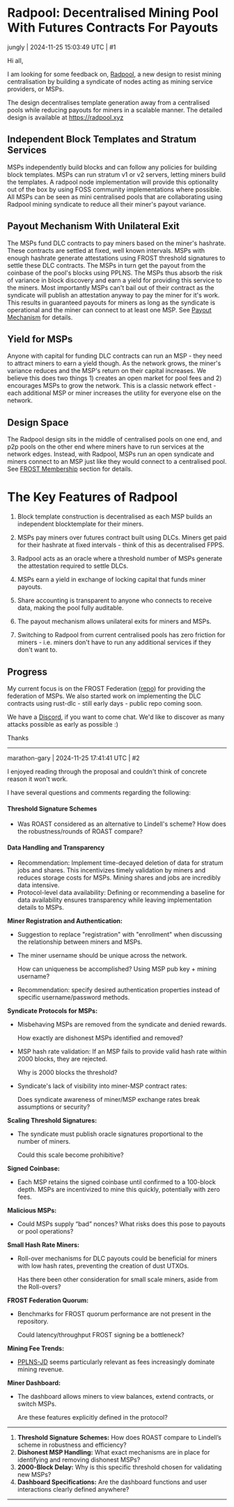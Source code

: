# Radpool: Decentralised Mining Pool With Futures Contracts For Payouts

jungly | 2024-11-25 15:03:49 UTC | #1

Hi all,

I am looking for some feedback on, [Radpool](https://radpool.xyz), a new design to resist mining centralisation by building a syndicate of nodes acting as mining service providers, or MSPs.

The design decentralises template generation away from a centralised pools while reducing payouts for miners in a scalable manner. The detailed design is available at https://radpool.xyz 

## Independent Block Templates and Stratum Services

MSPs independently build blocks and can follow any policies for building block templates. MSPs can run stratum v1 or v2 servers, letting miners build the templates. A radpool node implementation will provide this optionality out of the box by using FOSS community implementations where possible. All MSPs can be seen as mini centralised pools that are collaborating using Radpool mining syndicate to reduce all their miner's payout variance. 

## Payout Mechanism With Unilateral Exit

The MSPs fund DLC contracts to pay miners based on the miner's hashrate. These contracts are settled at fixed, well known intervals. MSPs with enough hashrate generate attestations using FROST threshold signatures to settle these DLC contracts. The MSPs in turn get the payout from the coinbase of the pool's blocks using PPLNS. The MSPs thus absorb the risk of variance in block discovery and earn a yield for providing this service to the miners. Most importantly MSPs can't bail out of their contract as the syndicate will publish an attestation anyway to pay the miner for it's work. This results in guaranteed payouts for miners as long as the syndicate is operational  and the miner can connect to at least one MSP. See [Payout Mechanism](https://www.radpool.xyz/1/payout-mechanism.html) for details.

## Yield for MSPs

Anyone with capital for funding DLC contracts can run an MSP - they need to attract miners to earn a yield though. As the network grows, the miner's variance reduces and the MSP's return on their capital increases. We believe this does two things 1) creates an open market for pool fees and 2) encourages MSPs to grow the network. This is a classic network effect - each additional MSP or miner increases the utility for everyone else on the network.

## Design Space

The Radpool design sits in the middle of centralised pools on one end, and p2p pools on the other end where miners have to run services at the network edges. Instead, with Radpool, MSPs run an open syndicate and miners connect to an MSP just like they would connect to a centralised pool. See [FROST Membership](https://www.radpool.xyz/1/frost-federation.html#_membership) section for details. 


# The Key Features of Radpool

1. Block template construction is decentralised as each MSP builds an
   independent blocktemplate for their miners.

2. MSPs pay miners over futures contract built using DLCs. Miners get
   paid for their hashrate at fixed intervals - think of this as decentralised FPPS.

3. Radpool acts as an oracle where a threshold number of MSPs generate
   the attestation required to settle DLCs.

4. MSPs earn a yield in exchange of locking capital that funds miner
   payouts.

5. Share accounting is transparent to anyone who connects to receive
   data, making the pool fully auditable.

6. The payout mechanism allows unilateral exits for miners and MSPs.

7. Switching to Radpool from current centralised pools has zero
   friction for miners - i.e. miners don't have to run any additional
   services if they don't want to.

## Progress

My current focus is on the FROST Federation
([repo](https://github.com/pool2win/frost-federation)) for providing
the federation of MSPs. We also started work on implementing the DLC contracts using
rust-dlc - still early days - public repo coming soon.

We have a [Discord](https://discord.gg/SUbYfBzq5g), if you want to come chat. We'd like to discover as many attacks possible as early as possible :) 

Thanks

-------------------------

marathon-gary | 2024-11-25 17:41:41 UTC | #2

I enjoyed reading through the proposal and couldn't think of concrete reason it won't work.

I have several questions and comments regarding the following:

#### **Threshold Signature Schemes**

* Was ROAST considered as an alternative to Lindell's scheme? How does the robustness/rounds of ROAST compare?

#### **Data Handling and Transparency**
  
  * Recommendation: Implement time-decayed deletion of data for stratum jobs and shares. This incentivizes timely validation by miners and reduces storage costs for MSPs. Mining shares and jobs are incredibly data intensive.
  * Protocol-level data availability: Defining or recommending a baseline for data availability ensures transparency while leaving implementation details to MSPs.

**Miner Registration and Authentication:**
  * Suggestion to replace "registration" with "enrollment" when discussing the relationship between miners and MSPs.
  * The miner username should be unique across the network. 
   
    How can uniqueness be accomplished? Using MSP pub key + mining username?
  * Recommendation: specify desired authentication properties instead of specific username/password methods.

**Syndicate Protocols for MSPs:**
  * Misbehaving MSPs are removed from the syndicate and denied rewards.
    
    How exactly are dishonest MSPs identified and removed?
  * MSP hash rate validation: If an MSP fails to provide valid hash rate within 2000 blocks, they are rejected. 

     Why is 2000 blocks the threshold?

  * Syndicate's lack of visibility into miner-MSP contract rates:
    
    Does syndicate awareness of miner/MSP exchange rates break assumptions or security?

**Scaling Threshold Signatures:**
  * The syndicate must publish oracle signatures proportional to the number of miners. 
   
    Could this scale become prohibitive?

**Signed Coinbase:**
  * Each MSP retains the signed coinbase until confirmed to a 100-block depth. MSPs are incentivized to mine this quickly, potentially with zero fees.

**Malicious MSPs:**
  * Could MSPs supply “bad” nonces? What risks does this pose to payouts or pool operations?

**Small Hash Rate Miners:**
  * Roll-over mechanisms for DLC payouts could be beneficial for miners with low hash rates, preventing the creation of dust UTXOs. 
   
    Has there been other consideration for small scale miners, aside from the Roll-overs?

**FROST Federation Quorum:** 
* Benchmarks for FROST quorum performance are not present in the repository. 
  
   Could latency/throughput FROST signing be a bottleneck?

**Mining Fee Trends:** 
* [PPLNS-JD](https://delvingbitcoin.org/t/pplns-with-job-declaration/1099) seems particularly relevant as fees increasingly dominate mining revenue.

**Miner Dashboard:**
  * The dashboard allows miners to view balances, extend contracts, or switch MSPs. 
   
    Are these features explicitly defined in the protocol?

---

1. **Threshold Signature Schemes:** How does ROAST compare to Lindell’s scheme in robustness and efficiency?
2. **Dishonest MSP Handling:** What exact mechanisms are in place for identifying and removing dishonest MSPs?
3. **2000-Block Delay:** Why is this specific threshold chosen for validating new MSPs?
4. **Dashboard Specifications:** Are the dashboard functions and user interactions clearly defined anywhere?

-------------------------

